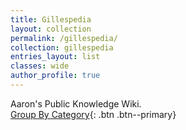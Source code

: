 ```yaml
---
title: Gillespedia
layout: collection
permalink: /gillespedia/
collection: gillespedia
entries_layout: list
classes: wide
author_profile: true
---
```


Aaron's Public Knowledge Wiki.  
[Group By Category]({{siteurl}}/categories/){: .btn .btn--primary}